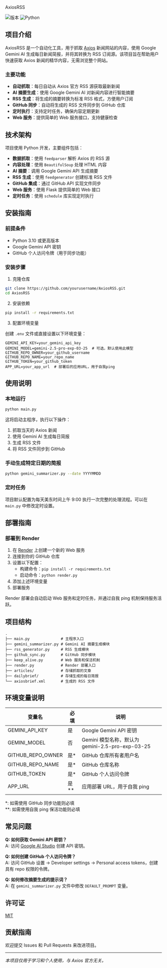  AxiosRSS

![版本](https://img.shields.io/badge/版本-1.0.0-blue.svg)
![Python](https://img.shields.io/badge/Python-3.10+-green.svg)

## 项目介绍

AxiosRSS 是一个自动化工具，用于抓取 [Axios](https://www.axios.com/) 新闻网站的内容，使用 Google Gemini AI 生成每日新闻简报，并将其转换为 RSS 订阅源。该项目旨在帮助用户快速获取 Axios 新闻的精华内容，无需浏览整个网站。

### 主要功能

- **自动抓取**：每日自动从 Axios 官方 RSS 源获取最新新闻
- **AI 摘要生成**：使用 Google Gemini AI 对新闻内容进行智能摘要
- **RSS 生成**：将生成的摘要转换为标准 RSS 格式，方便用户订阅
- **GitHub 同步**：自动将生成的 RSS 文件同步到 GitHub 仓库
- **定时执行**：支持定时任务，确保内容定期更新
- **Web 服务**：提供简单的 Web 服务接口，支持健康检查

## 技术架构

项目使用 Python 开发，主要组件包括：

- **数据抓取**：使用 `feedparser` 解析 Axios 的 RSS 源
- **内容处理**：使用 `BeautifulSoup` 处理 HTML 内容
- **AI 摘要**：调用 Google Gemini API 生成摘要
- **RSS 生成**：使用 `feedgenerator` 创建标准 RSS 文件
- **GitHub 集成**：通过 GitHub API 实现文件同步
- **Web 服务**：使用 Flask 提供简单的 Web 接口
- **定时任务**：使用 `schedule` 库实现定时执行

## 安装指南

### 前提条件

- Python 3.10 或更高版本
- Google Gemini API 密钥
- GitHub 个人访问令牌（用于同步功能）

### 安装步骤

1. 克隆仓库

```bash
git clone https://github.com/yourusername/AxiosRSS.git
cd AxiosRSS
```

2. 安装依赖

```bash
pip install -r requirements.txt
```

3. 配置环境变量

创建 `.env` 文件或直接设置以下环境变量：

```
GEMINI_API_KEY=your_gemini_api_key
GEMINI_MODEL=gemini-2.5-pro-exp-03-25  # 可选，默认使用此模型
GITHUB_REPO_OWNER=your_github_username
GITHUB_REPO_NAME=your_repo_name
GITHUB_TOKEN=your_github_token
APP_URL=your_app_url  # 部署后的应用URL，用于自我ping
```

## 使用说明

### 本地运行

```bash
python main.py
```

这将启动主程序，执行以下操作：

1. 抓取当天的 Axios 新闻
2. 使用 Gemini AI 生成每日简报
3. 生成 RSS 文件
4. 将 RSS 文件同步到 GitHub

### 手动生成特定日期的简报

```bash
python gemini_summarizer.py --date YYYYMMDD
```

### 定时任务

项目默认配置为每天美东时间上午 9:00 执行一次完整的处理流程。可以在 `main.py` 中修改定时设置。

## 部署指南

### 部署到 Render

1. 在 [Render](https://render.com/) 上创建一个新的 Web 服务
2. 连接到你的 GitHub 仓库
3. 设置以下配置：
   - 构建命令：`pip install -r requirements.txt`
   - 启动命令：`python render.py`
4. 添加上述环境变量
5. 部署服务

Render 部署会自动启动 Web 服务和定时任务，并通过自我 ping 机制保持服务活跃。

## 项目结构

```
.
├── main.py              # 主程序入口
├── gemini_summarizer.py # Gemini AI 摘要生成模块
├── rss_generator.py     # RSS 生成模块
├── github_sync.py       # GitHub 同步模块
├── keep_alive.py        # Web 服务和保活机制
├── render.py            # Render 部署入口
├── articles/            # 存储抓取的文章
├── dailybrief/          # 存储生成的每日简报
└── axiosbrief.xml       # 生成的 RSS 文件
```

## 环境变量说明

| 变量名 | 必填 | 说明 |
|--------|------|------|
| GEMINI_API_KEY | 是 | Google Gemini API 密钥 |
| GEMINI_MODEL | 否 | Gemini 模型名称，默认为 gemini-2.5-pro-exp-03-25 |
| GITHUB_REPO_OWNER | 是* | GitHub 仓库所有者用户名 |
| GITHUB_REPO_NAME | 是* | GitHub 仓库名称 |
| GITHUB_TOKEN | 是* | GitHub 个人访问令牌 |
| APP_URL | 是** | 应用部署 URL，用于自我 ping |

*: 如需使用 GitHub 同步功能则必填  
**: 如需使用自我 ping 保活功能则必填

## 常见问题

**Q: 如何获取 Gemini API 密钥？**  
A: 访问 [Google AI Studio](https://makersuite.google.com/app/apikey) 创建 API 密钥。

**Q: 如何创建 GitHub 个人访问令牌？**  
A: 访问 GitHub 设置 -> Developer settings -> Personal access tokens，创建具有 repo 权限的令牌。

**Q: 如何修改摘要生成的提示词？**  
A: 在 `gemini_summarizer.py` 文件中修改 `DEFAULT_PROMPT` 变量。

## 许可证

[MIT](LICENSE)

## 贡献指南

欢迎提交 Issues 和 Pull Requests 来改进项目。

---

*本项目仅用于学习和个人使用，与 Axios 官方无关。*
